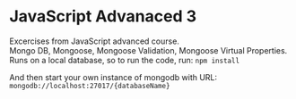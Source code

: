 # JavaScript Advanaced 3

Excercises from JavaScript advanced course.  
Mongo DB, Mongoose, Mongoose Validation, Mongoose Virtual Properties.  
Runs on a local database, so to run the code, run: ```
 npm install ```  

And then start your own instance of mongodb with URL: ```mongodb://localhost:27017/{databaseName}```
